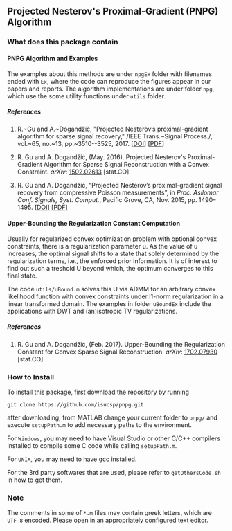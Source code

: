 ## Projected Nesterov's Proximal-Gradient (PNPG) Algorithm

### What does this package contain

#### PNPG Algorithm and Examples

The examples about this methods are under `npgEx` folder with filenames
ended with `Ex`, where the code can reproduce the figures appear in our
papers and reports.  The algorithm implementations are under folder `npg`,
which use the some utility functions under `utils` folder.

##### References

1. R.~Gu and A.~Dogandžić, "Projected Nesterov’s proximal-gradient
   algorithm for sparse signal recovery," /IEEE Trans.~Signal Process./,
   vol.~65, no.~13, pp.~3510--3525, 2017. 
   \[[DOI](https://doi.org/10.1109/TSP.2017.2691661)\] 
   \[[PDF](https://isucsp.github.io/pnpg/pdf/tsp_pnpg.pdf)\]

1. R. Gu and A. Dogandžić, (May. 2016). Projected Nesterov's
   Proximal-Gradient Algorithm for Sparse Signal Reconstruction with a
   Convex Constraint. *arXiv*:
   [1502.02613](http://arxiv.org/abs/1502.02613) \[stat.CO\].
   
1. R. Gu and A. Dogandžić, “Projected Nesterov’s proximal-gradient signal
   recovery from compressive Poisson measurements”, in *Proc. Asilomar
   Conf.  Signals, Syst. Comput.*, Pacific Grove, CA, Nov. 2015, pp.
   1490–1495.  [\[DOI\]](http://dx.doi.org/10.1109/ACSSC.2015.7421393)
   [\[PDF\]](http://isucsp.github.io/pnpg/pdf/asilomar2015.pdf)

<!---
R. Gu and A. Dogandžić, “Nesterov’s Proximal-Gradient Algorithms for Reconstructing Nonnegative Signals with Sparse Transform Coefficients,” 2014.
--->

#### Upper-Bounding the Regularization Constant Computation

Usually for regularized convex optimization problem with optional convex
constraints, there is a regularization parameter u. As the value of u
increases, the optimal signal shifts to a state that solely determined by
the regularization terms, i.e., the enforced prior information.  It is of
interest to find out such a treshold U beyond which, the optimum converges
to this final state.

The code `utils/uBound.m` solves this U via ADMM for an arbitrary convex
likelihood function with convex constraints under l1-norm regularization in
a linear transformed domain.  The examples in folder `uBoundEx` include the
applications with DWT and (an)isotropic TV regularizations.

##### References

1. R. Gu and A. Dogandžić, (Feb. 2017). Upper-Bounding the Regularization
   Constant for Convex Sparse Signal Reconstruction. *arXiv*:
   [1702.07930](https://arxiv.org/abs/1702.07930) \[stat.CO\].
   
### How to Install

To install this package, first download the repository by running

    git clone https://github.com/isucsp/pnpg.git

after downloading, from MATLAB change your current folder to `pnpg/`
and execute `setupPath.m` to add necessary paths to the environment.

For `Windows`, you may need to have Visual Studio or other C/C++ compilers 
installed to compile some C code while calling `setupPath.m`.

For `UNIX`, you may need to have gcc installed. 

For the 3rd party softwares that are used, please refer to 
`getOthersCode.sh` in how to get them. 

### Note

The comments in some of `*.m` files may contain greek letters, which
are `UTF-8` encoded.  Please open in an appropriately configured text
editor.

